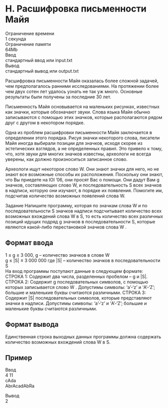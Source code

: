 # H. Расшифровка письменности Майя

Ограничение времени\
1 секунда\
Ограничение памяти\
64Mb\
Ввод\
стандартный ввод или input.txt\
Вывод\
стандартный вывод или output.txt

Расшифровка письменности Майя оказалась более сложной задачей, чем предполагалось ранними исследованиями. На протяжении более чем двух сотен лет удалось узнать не так уж много. Основные результаты были получены за последние 30 лет.

Письменность Майя основывается на маленьких рисунках, известных как значки, которые обозначают звуки. Слова языка Майя обычно записываются с помощью этих значков, которые располагаются рядом друг с другом в некотором порядке.

Одна из проблем расшифровки письменности Майя заключается в определении этого порядка. Рисуя значки некоторого слова, писатели Майя иногда выбирали позиции для значков, исходя скорее из эстетических взглядов, а не определенных правил. Это привело к тому, что, хотя звуки для многих значков известны, археологи не всегда уверены, как должно произноситься записанное слово.

Археологи ищут некоторое слово W. Они знают значки для него, но не знают все возможные способы их расположения. Поскольку они знают, что Вы приедете на IOI ’06, они просят Вас о помощи. Они дадут Вам g значков, составляющих слово W, и последовательность S всех значков в надписи, которую они изучают, в порядке их появления. Помогите им, подсчитав количество возможных появлений слова W.

Задание Напишите программу, которая по значкам слова W и по последовательности S значков надписи подсчитывает количество всех возможных вхождений слова W в S, то есть количество всех различных позиций идущих подряд g значков в последовательности S, которые являются какой-либо перестановкой значков слова W .

## Формат ввода

1 ≤ g ≤ 3 000, g – количество значков в слове W\
g ≤ |S| ≤ 3 000 000 где |S| – количество значков в последовательности S\
На вход программы поступают данные в следующем формате:\
СТРОКА 1: Содержит два числа, разделенных пробелом – g и |S|. СТРОКА 2: Содержит g последовательных символов, с помощью которых записывается слово W . Допустимы символы: ‘a’-‘z’ и ‘A’-‘Z’; большие и маленькие буквы считаются различными. СТРОКА 3: Содержит |S| последовательных символов, которые представляют значки в надписи. Допустимы символы: ‘a’-‘z’ и ‘A’-‘Z’; большие и маленькие буквы считаются различными.

## Формат вывода
Единственная строка выходных данных программы должна содержать количество возможных вхождений слова W в S.

## Пример
Ввод\
4 11\
cAda\
AbrAcadAbRa

Вывод\
2

